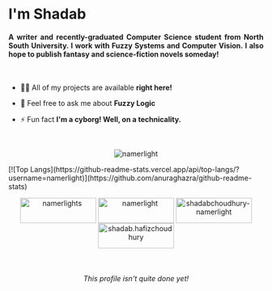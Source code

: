 <h1 align="justify">I'm Shadab</h1>  
<h4 align="justify">A writer and recently-graduated Computer Science student from North South University. I work with Fuzzy Systems and Computer Vision. I also hope to publish fantasy and science-fiction novels someday!</h4>  
 <br>
  
- 👨‍💻 All of my projects are available **right here!** 
  
- 💬 Feel free to ask me about **Fuzzy Logic**  
  
- ⚡ Fun fact **I'm a cyborg! Well, on a technicality.**  

    <br>
  
<p align="center">   <img src="https://github-readme-stats.vercel.app/api?username=namerlight&show_icons=true" alt="namerlight" /> </p> 
[![Top Langs](https://github-readme-stats.vercel.app/api/top-langs/?username=namerlight)](https://github.com/anuraghazra/github-readme-stats)

 <br>
<p align="center">  
<a href="https://dev.to/namerlights" target="blank"><img align="center" src="https://cdn.jsdelivr.net/npm/simple-icons@3.0.1/icons/dev-dot-to.svg" alt="namerlights" height="50" width="150" /></a>  
<a href="https://twitter.com/namerlight" target="blank"><img align="center" src="https://cdn.jsdelivr.net/npm/simple-icons@3.0.1/icons/twitter.svg" alt="namerlight" height="50" width="150" /></a>  
<a href="https://linkedin.com/in/shadabchoudhury-namerlight" target="blank"><img align="center" src="https://cdn.jsdelivr.net/npm/simple-icons@3.0.1/icons/linkedin.svg" alt="shadabchoudhury-namerlight" height="50" width="150" /></a>  
<a href="https://fb.com/shadab.hafizchoudhury" target="blank"><img align="center" src="https://cdn.jsdelivr.net/npm/simple-icons@3.0.1/icons/facebook.svg" alt="shadab.hafizchoudhury" height="50" width="150" /></a>  
</p>

<br>

<h6 align="center">This profile isn't quite done yet!</h4>  
